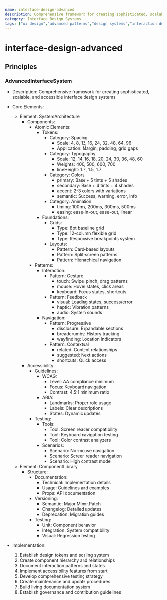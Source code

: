 ```yaml
---
name: interface-design-advanced
description: Comprehensive framework for creating sophisticated, scalable, and accessible interface design systems
category: Interface Design Systems
tags: ["ui design","advanced patterns","design systems","interaction design","accessibility"]
---
```


# interface-design-advanced

## Principles

### AdvancedInterfaceSystem

- Description: Comprehensive framework for creating sophisticated, scalable, and accessible interface design systems

- Core Elements:
    - Element: SystemArchitecture
        - Components:
            - Atomic Elements:
                - Tokens:
                    - Category: Spacing
                      - Scale: 4, 8, 12, 16, 24, 32, 48, 64, 96
                      - Application: Margin, padding, grid gaps
                    - Category: Typography
                      - Scale: 12, 14, 16, 18, 20, 24, 30, 36, 48, 60
                      - Weights: 400, 500, 600, 700
                      - lineHeight: 1.2, 1.5, 1.7
                    - Category: Colors
                      - primary: Base + 5 tints + 5 shades
                      - secondary: Base + 4 tints + 4 shades
                      - accent: 2-3 colors with variations
                      - semantic: Success, warning, error, info
                    - Category: Animation
                      - timing: 100ms, 200ms, 300ms, 500ms
                      - easing: ease-in-out, ease-out, linear
                - Foundations:
                    - Grids:
                      - Type: 8pt baseline grid
                      - Type: 12-column flexible grid
                      - Type: Responsive breakpoints system
                    - Layouts:
                      - Pattern: Card-based layouts
                      - Pattern: Split-screen patterns
                      - Pattern: Hierarchical navigation
            - Patterns:
              - Interaction:
                - Pattern: Gesture
                  - touch: Swipe, pinch, drag patterns
                  - mouse: Hover states, click areas
                  - keyboard: Focus states, shortcuts
                - Pattern: Feedback
                  - visual: Loading states, success/error
                  - haptic: Vibration patterns
                  - audio: System sounds
              - Navigation:
                - Pattern: Progressive
                  - disclosure: Expandable sections
                  - breadcrumbs: History tracking
                  - wayfinding: Location indicators
                - Pattern: Contextual
                  - related: Content relationships
                  - suggested: Next actions
                  - shortcuts: Quick access
        - Accessibility:
            - Guidelines:
                - WCAG:
                  - Level: AA compliance minimum
                  - Focus: Keyboard navigation
                  - Contrast: 4.5:1 minimum ratio
                - ARIA:
                  - Landmarks: Proper role usage
                  - Labels: Clear descriptions
                  - States: Dynamic updates
            - Testing:
                - Tools:
                    - Tool: Screen reader compatibility
                    - Tool: Keyboard navigation testing
                    - Tool: Color contrast analyzers
                - Scenarios:
                    - Scenario: No-mouse navigation
                    - Scenario: Screen reader navigation
                    - Scenario: High contrast mode
    - Element: ComponentLibrary
        - Structure:
            - Documentation:
                - Technical: Implementation details
                - Usage: Guidelines and examples
                - Props: API documentation
            - Versioning:
                - Semantic: Major.Minor.Patch
                - Changelog: Detailed updates
                - Deprecation: Migration guides
            - Testing:
                - Unit: Component behavior
                - Integration: System compatibility
                - Visual: Regression testing
- Implementation:
    1. Establish design tokens and scaling system
    2. Create component hierarchy and relationships
    3. Document interaction patterns and states
    4. Implement accessibility features from start
    5. Develop comprehensive testing strategy
    6. Create maintenance and update procedures
    7. Build living documentation system
    8. Establish governance and contribution guidelines